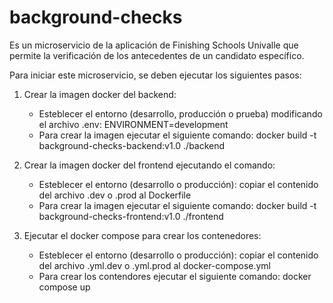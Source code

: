 # background-checks
Es un microservicio de la aplicación de Finishing Schools Univalle que permite la verificación de los antecedentes de un candidato específico.

Para iniciar este microservicio, se deben ejecutar los siguientes pasos:

1. Crear la imagen docker del backend:
    
    * Esteblecer el entorno (desarrollo, producción o prueba) modificando el archivo .env:
        ENVIRONMENT=development
    * Para crear la imagen ejecutar el siguiente comando:
        docker build -t background-checks-backend:v1.0 ./backend

2. Crear la imagen docker del frontend ejecutando el comando:
    
    * Esteblecer el entorno (desarrollo o producción):
        copiar el contenido del archivo .dev o .prod al Dockerfile
    * Para crear la imagen ejecutar el siguiente comando:
        docker build -t background-checks-frontend:v1.0 ./frontend

3. Ejecutar el docker compose para crear los contenedores:

    * Esteblecer el entorno (desarrollo o producción):
        copiar el contenido del archivo .yml.dev o .yml.prod al docker-compose.yml
    * Para crear los contendores ejecutar el siguiente comando:
        docker compose up
